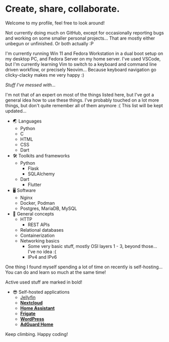# Create, share, collaborate.

Welcome to my profile, feel free to look around!

Not currently doing much on GitHub, except for occasionally reporting bugs and
working on some smaller personal projects... That are mostly either unbegun or
unfinished. Or both actually :P

I'm currently running Win 11 and Fedora Workstation in a dual boot setup on my
desktop PC, and Fedora Server on my home server. I've used VSCode, but I'm
currently learning Vim to switch to a keyboard and command line driven
workflow, or precisely Neovim... Because keyboard navigation go clicky-clacky
makes me very happy :)

*Stuff I've messed with...*

I'm not that of an expert on most of the things listed here, but I've got a
general idea how to use these things. I've probably touched on a lot more
things, but don't quite remember all of them anymore :( This list will be kept
updated...

- 🌏 Languages 
    - Python
    - C 
    - HTML 
    - CSS 
    - Dart
- 🛠️ Toolkits and frameworks
    - Python
        - Flask
        - SQLAlchemy
    - Dart
        - Flutter
- 🖥️ Software
    - Nginx
    - Docker, Podman
    - Postgres, MariaDB, MySQL
- 📖 General concepts
    - HTTP
        - REST APIs
    - Relational databases
    - Containerization
    - Networking basics
        - Some very basic stuff, mostly OSI layers 1 - 3, beyond those... I've
          no idea :(
        - IPv4 and IPv6

One thing I found myself spending a lot of time on recently is self-hosting...
You can do and learn so much at the same time!

Active used stuff are marked in bold!

- 😎 Self-hosted applications
    - [Jellyfin](https://jellyfin.org/)
    - [**Nextcloud**](https://nextcloud.com/)
    - [**Home Assistant**](https://www.home-assistant.io/)
    - [**Frigate**](https://frigate.video/)
    - [**WordPress**](https://wordpress.org/)
    - [**AdGuard Home**](https://adguard.com/en/adguard-home/overview.html)

Keep climbing. Happy coding!

